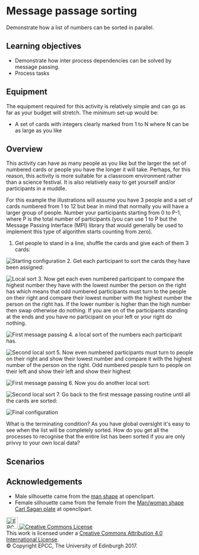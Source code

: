 # Message passage sorting

Demonstrate how a list of numbers can be sorted in parallel.

## Learning objectives

* Demonstrate how inter process dependencies can be solved by message passing.
* Process tasks


## Equipment

The equipment required for this activity is relatively simple
and can go as far as your budget will stretch. The minimum
set-up would be:

* A set of cards with integers clearly marked from 1 to N where N
  can be as large as you like

## Overview

This activity can have as many people as you like but the larger the
set of numbered cards or people you have the longer it will take.
Perhaps, for this reason, this activity is more suitable for a
classroom environment rather than a science festival. It is also
relatively easy to get yourself and/or participants in a muddle.

For this example the illustrations will assume you have 3 people and a set of cards
numbered from 1 to 12 but bear in mind that normally you will have a larger group of people. Number your participants starting from 0 to P-1, where P is the
total number of participants (you can use 1 to P but the Message
Passing Interface (MPI) library that would generally be used to
implement this type of algorithm starts counting from zero). 

<!-- Do not put a new line when going to a new 
     numbered item otherwise markdown will start
     renumbering from 1! -->
     
1. Get people to stand in a line, shuffle the
cards and give each of them 3 cards:

![Starting configuration](imgs/MessagePassing1.png)
2. Get each participant to sort the cards they have been assigned:

![Local sort](imgs/MessagePassing2.png)
3. Now get each even numbered participant to compare the highest number they have
with the lowest number the person on the right has which means that odd
numbered participants must turn to the people on their right and
compare their lowest number with the highest number the person on the
right has. If the lower number is higher than the high number then
swap otherwise do nothing. If you are on of the participants standing
at the ends and you have no participant on your left or your right do
nothing.
	     
![First message passing](imgs/MessagePassing3.png)
4. a local sort of the numbers each participant has.
   
![Second local sort](imgs/MessagePassing4.png)
5. Now even numbered participants must turn to people on their right and
show their lowest number and compare it with the highest number of the
person on the right. Odd numbered people turn to people on their left
and show their left and show their highest

![First message passing](imgs/MessagePassing5.png)
6. Now you do another local sort:

![Second local sort](imgs/MessagePassing6.png)
7. Go back to the first message passing routine until all the cards are sorted:

![Final configuration](imgs/MessagePassing7.png)

What is the terminating condition? As you have global oversight it's easy to see when the list will be completely sorted. How do you get all the processes to recognise that the entire list has been sorted if you are only privvy to your own local data?

## Scenarios

## Acknowledgements

* Male silhouette came from the [man shape](https://openclipart.org/detail/182185/man-shape) at openclipart.
* Female silhouette came from the female from the [Man/woman shape Carl Sagan plate](https://openclipart.org/detail/269831/manwoman-shape-carl-sagan-plate) at openclipart.

<!-- Licensing and copyright stuff below -->
<p/>
<a href="http://www.epcc.ed.ac.uk">
<img alt="EPCC logo" src="https://www.epcc.ed.ac.uk/sites/all/themes/epcc/images/epcc-logo.png" height="31"/>
</a>
<a rel="license" href="http://creativecommons.org/licenses/by/4.0/">
<img alt="Creative Commons License" style="border-width:0" src="https://i.creativecommons.org/l/by/4.0/88x31.png" />
</a><br />
This work is licensed under a <a rel="license" href="http://creativecommons.org/licenses/by/4.0/">
Creative Commons Attribution 4.0 International License</a>.<br/>
&copy; Copyright EPCC, The University of Edinburgh 2017.
